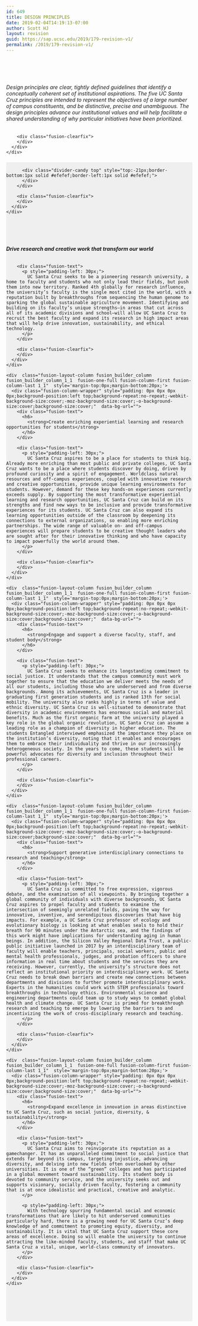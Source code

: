 ```yaml
---
id: 649
title: DESIGN PRINCIPLES
date: 2019-02-04T14:19:13-07:00
author: Scott HJ
layout: revision
guid: https://sap.ucsc.edu/2019/179-revision-v1/
permalink: /2019/179-revision-v1/
---
```

<div class="fusion-fullwidth fullwidth-box nonhundred-percent-fullwidth non-hundred-percent-height-scrolling"  style='background-color: rgba(255,255,255,0);background-position: center center;background-repeat: no-repeat;padding-top:50px;padding-right:0px;padding-bottom:50px;padding-left:0px;'>
  <div class="fusion-builder-row fusion-row ">
    <div  class="fusion-layout-column fusion_builder_column fusion_builder_column_1_1  fusion-one-full fusion-column-first fusion-column-last 1_1"  style='margin-top:0px;margin-bottom:20px;'>
      <div class="fusion-column-wrapper" style="padding: 0px 0px 0px 0px;background-position:left top;background-repeat:no-repeat;-webkit-background-size:cover;-moz-background-size:cover;-o-background-size:cover;background-size:cover;"  data-bg-url="">
        <div class="fusion-text">
          <h6>
            Design principles are clear, tightly defined guidelines that identify a conceptually coherent set of institutional aspirations. The five UC Santa Cruz principles are intended to represent the objectives of a large number of campus constituents, and be distinctive, precise and unambiguous. The design principles advance our institutional values and will help facilitate a shared understanding of why particular initiatives have been prioritized.
          </h6>
        </div>
        
        <div class="fusion-clearfix">
        </div>
      </div>
    </div>
  </div>
</div>

<div class="fusion-fullwidth fullwidth-box hundred-percent-fullwidth non-hundred-percent-height-scrolling"  style='background-color: #efefef;background-position: center center;background-repeat: no-repeat;padding-top:0px;padding-right:0px;padding-bottom:0px;padding-left:0px;'>
  <div class="fusion-builder-row fusion-row ">
    <div  class="fusion-layout-column fusion_builder_column fusion_builder_column_1_1  fusion-one-full fusion-column-first fusion-column-last 1_1"  style='margin-top:0px;margin-bottom:20px;'>
      <div class="fusion-column-wrapper" style="padding: 0px 0px 0px 0px;background-position:left top;background-repeat:no-repeat;-webkit-background-size:cover;-moz-background-size:cover;-o-background-size:cover;background-size:cover;"  data-bg-url="">
        <div class="fusion-section-separator section-separator" style="border-top:1px solid #efefef;margin-left:-0px;margin-right:-0px;">
          <div class="divider-candy-arrow top" style="bottom:0px;border-bottom-color: #efefef;">
          </div>
          
          <div class="divider-candy top" style="top:-21px;border-bottom:1px solid #efefef;border-left:1px solid #efefef;">
          </div>
        </div>
        
        <div class="fusion-clearfix">
        </div>
      </div>
    </div>
  </div>
</div>

<div class="fusion-fullwidth fullwidth-box nonhundred-percent-fullwidth non-hundred-percent-height-scrolling"  style='background-color: #efefef;background-position: center center;background-repeat: no-repeat;padding-top:50px;padding-right:0px;padding-bottom:75px;padding-left:0px;'>
  <div class="fusion-builder-row fusion-row ">
    <div  class="fusion-layout-column fusion_builder_column fusion_builder_column_1_1  fusion-one-full fusion-column-first fusion-column-last 1_1"  style='margin-top:0px;margin-bottom:20px;'>
      <div class="fusion-column-wrapper" style="padding: 0px 0px 0px 0px;background-position:left top;background-repeat:no-repeat;-webkit-background-size:cover;-moz-background-size:cover;-o-background-size:cover;background-size:cover;"  data-bg-url="">
        <div class="fusion-text">
          <h6>
            <strong>Drive research and creative work that transform our world</strong>
          </h6>
        </div>
        
        <div class="fusion-text">
          <p style="padding-left: 30px;">
            UC Santa Cruz seeks to be a pioneering research university, a home to faculty and students who not only lead their fields, but push them into new territory. Ranked 4th globally for research influence, the university’s faculty is the single most cited in the world, with a reputation built by breakthroughs from sequencing the human genome to sparking the global sustainable agriculture movement. Identifying and building on its faculty’s unique strengths—in areas that cut across all of its academic divisions and school—will allow UC Santa Cruz to recruit the best faculty and expand its research in high impact areas that will help drive innovation, sustainability, and ethical technology.
          </p>
        </div>
        
        <div class="fusion-clearfix">
        </div>
      </div>
    </div>
    
    <div  class="fusion-layout-column fusion_builder_column fusion_builder_column_1_1  fusion-one-full fusion-column-first fusion-column-last 1_1"  style='margin-top:0px;margin-bottom:20px;'>
      <div class="fusion-column-wrapper" style="padding: 0px 0px 0px 0px;background-position:left top;background-repeat:no-repeat;-webkit-background-size:cover;-moz-background-size:cover;-o-background-size:cover;background-size:cover;"  data-bg-url="">
        <div class="fusion-text">
          <h6>
            <strong>Create enriching experiential learning and research opportunities for students</strong>
          </h6>
        </div>
        
        <div class="fusion-text">
          <p style="padding-left: 30px;">
            UC Santa Cruz aspires to be a place for students to think big. Already more enriching than most public and private colleges, UC Santa Cruz wants to be a place where students discover by doing, driven by profound curiosity and a spirit of engagement. Worldclass natural resources and off-campus experiences, coupled with innovative research and creative opportunities, provide unique learning environments for students. However, demand for these key hands-on experiences currently exceeds supply. By supporting the most transformative experiential learning and research opportunities, UC Santa Cruz can build on its strengths and find new ways to be inclusive and provide transformative experiences for its students. UC Santa Cruz can also expand its learning opportunities outside of the classroom by deepening its connections to external organizations, so enabling more enriching partnerships. The wide range of valuable on- and off-campus experiences will prepare students to be creative thought leaders who are sought after for their innovative thinking and who have capacity to impact powerfully the world around them.
          </p>
        </div>
        
        <div class="fusion-clearfix">
        </div>
      </div>
    </div>
    
    <div  class="fusion-layout-column fusion_builder_column fusion_builder_column_1_1  fusion-one-full fusion-column-first fusion-column-last 1_1"  style='margin-top:0px;margin-bottom:20px;'>
      <div class="fusion-column-wrapper" style="padding: 0px 0px 0px 0px;background-position:left top;background-repeat:no-repeat;-webkit-background-size:cover;-moz-background-size:cover;-o-background-size:cover;background-size:cover;"  data-bg-url="">
        <div class="fusion-text">
          <h6>
            <strong>Engage and support a diverse faculty, staff, and student body</strong>
          </h6>
        </div>
        
        <div class="fusion-text">
          <p style="padding-left: 30px;">
            UC Santa Cruz seeks to enhance its longstanding commitment to social justice. It understands that the campus community must work together to ensure that the education we deliver meets the needs of all our students, including those who are underserved and from diverse backgrounds. Among its achievements, UC Santa Cruz is a leader in graduating first generation students and is ranked 13th for social mobility. The university also ranks highly in terms of value and ethnic diversity. UC Santa Cruz is well-situated to demonstrate that diversity in academic environments has enormous social and material benefits. Much as the first organic farm at the university played a key role in the global organic revolution, UC Santa Cruz can assume a leading role as a champion of diversity in higher education. The students Entangled interviewed emphasized the importance they place on the institution’s diversity, noting that it enables and encourages them to embrace their individuality and thrive in our increasingly heterogeneous society. In the years to come, these students will be powerful advocates for diversity and inclusion throughout their professional careers.
          </p>
        </div>
        
        <div class="fusion-clearfix">
        </div>
      </div>
    </div>
    
    <div  class="fusion-layout-column fusion_builder_column fusion_builder_column_1_1  fusion-one-full fusion-column-first fusion-column-last 1_1"  style='margin-top:0px;margin-bottom:20px;'>
      <div class="fusion-column-wrapper" style="padding: 0px 0px 0px 0px;background-position:left top;background-repeat:no-repeat;-webkit-background-size:cover;-moz-background-size:cover;-o-background-size:cover;background-size:cover;"  data-bg-url="">
        <div class="fusion-text">
          <h6>
            <strong>Support generative interdisciplinary connections to research and teaching</strong>
          </h6>
        </div>
        
        <div class="fusion-text">
          <p style="padding-left: 30px;">
            UC Santa Cruz is committed to free expression, vigorous debate, and the examination of all viewpoints. By bringing together a global community of individuals with diverse backgrounds, UC Santa Cruz aspires to propel faculty and students to examine the intersection of seemingly unrelated fields, paving the way for innovative, inventive, and serendipitous discoveries that have big impacts. For example, a UC Santa Cruz professor of ecology and evolutionary biology is looking at what enables seals to hold their breath for 90 minutes under the Antarctic sea, and the findings of this work might have implications for understanding aging in human beings. In addition, the Silicon Valley Regional Data Trust, a public-public initiative launched in 2017 by an interdisciplinary team of faculty will enable teachers, principals, social workers, public and mental health professionals, judges, and probation officers to share information in real time about students and the services they are receiving. However, currently, the university’s structure does not reflect an institutional priority on interdisciplinary work. UC Santa Cruz needs to break down barriers and create new connections between departments and divisions to further promote interdisciplinary work. Experts in the humanities could work with STEM professionals toward breakthroughs in technology ethics. Environmental science and engineering departments could team up to study ways to combat global health and climate change. UC Santa Cruz is primed for breakthrough research and teaching to emerge by lowering the barriers to and incentivizing the work of cross-disciplinary research and teaching.
          </p>
        </div>
        
        <div class="fusion-clearfix">
        </div>
      </div>
    </div>
    
    <div  class="fusion-layout-column fusion_builder_column fusion_builder_column_1_1  fusion-one-full fusion-column-first fusion-column-last 1_1"  style='margin-top:0px;margin-bottom:20px;'>
      <div class="fusion-column-wrapper" style="padding: 0px 0px 0px 0px;background-position:left top;background-repeat:no-repeat;-webkit-background-size:cover;-moz-background-size:cover;-o-background-size:cover;background-size:cover;"  data-bg-url="">
        <div class="fusion-text">
          <h6>
            <strong>Expand excellence in innovation in areas distinctive to UC Santa Cruz, such as social justice, diversity, & sustainability</strong>
          </h6>
        </div>
        
        <div class="fusion-text">
          <p style="padding-left: 30px;">
            UC Santa Cruz aims to reinvigorate its reputation as a gamechanger. It has an unparalleled commitment to social justice that extends far beyond its campus, targeting injustice, advancing diversity, and delving into new fields often overlooked by other universities. It is one of the “green” colleges and has participated in a global movement toward sustainability. Its student body is devoted to community service, and the university seeks out and supports visionary, socially driven faculty, fostering a community that is at once idealistic and practical, creative and analytic.
          </p>
          
          <p style="padding-left: 30px;">
            With technology spurring fundamental social and economic transformations that are likely to hit underserved communities particularly hard, there is a growing need for UC Santa Cruz’s deep knowledge of and commitment to promoting equity, diversity, and sustainability. It is vital that UC Santa Cruz support these core areas of excellence. Doing so will enable the university to continue attracting the like-minded faculty, students, and staff that make UC Santa Cruz a vital, unique, world-class community of innovators.
          </p>
        </div>
        
        <div class="fusion-clearfix">
        </div>
      </div>
    </div>
  </div>
</div>